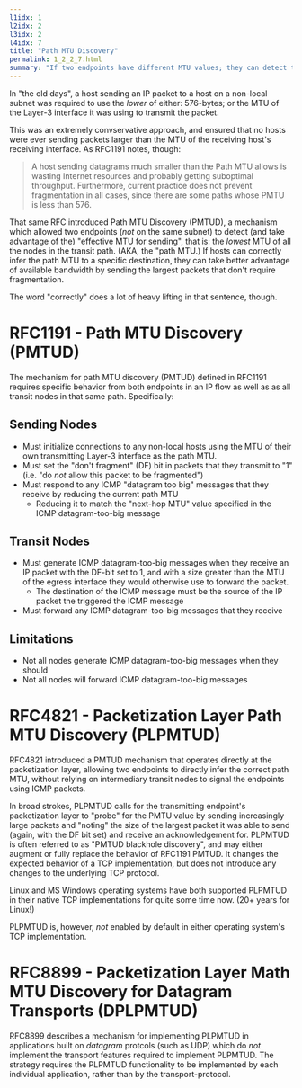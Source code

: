 ```yaml
---
l1idx: 1
l2idx: 2
l3idx: 2
l4idx: 7
title: "Path MTU Discovery"
permalink: 1_2_2_7.html
summary: "If two endpoints have different MTU values; they can detect the difference and adjust accordingly"
---
```


In "the old days", a host sending an IP packet to a host on a non-local subnet was required to use the *lower* of either:  576-bytes; or the MTU of the Layer-3 interface it was using to transmit the packet.

This was an extremely convservative approach, and ensured that no hosts were ever sending packets larger than the MTU of the receiving host's receiving interface.  As RFC1191 notes, though:

> A host sending datagrams much smaller than the Path MTU allows is wasting Internet resources and probably getting suboptimal throughput.  Furthermore, current practice does not prevent fragmentation in all cases, since there are some paths whose PMTU is less than 576.

That same RFC introduced Path MTU Discovery (PMTUD), a mechanism which allowed two endpoints (*not* on the same subnet) to detect (and take advantage of the) "effective MTU for sending", that is:  the *lowest* MTU of all the nodes in the transit path.  (AKA, the "path MTU.)  If hosts can correctly infer the path MTU to a specific destination, they can take better advantage of available bandwidth by sending the largest packets that don't require fragmentation.

The word "correctly" does a lot of heavy lifting in that sentence, though.

# RFC1191 - Path MTU Discovery (PMTUD)

The mechanism for path MTU discovery (PMTUD) defined in RFC1191 requires specific behavior from both endpoints in an IP flow as well as as all transit nodes in that same path.  Specifically:

## Sending Nodes

- Must initialize connections to any non-local hosts using the MTU of their own transmitting Layer-3 interface as the path MTU.
- Must set the "don't fragment" (DF) bit in packets that they transmit to "1"  (i.e. "do *not* allow this packet to be fragmented")
- Must respond to any ICMP "datagram too big" messages that they receive by reducing the current path MTU
   - Reducing it to match the "next-hop MTU" value specified in the ICMP datagram-too-big message

## Transit Nodes

- Must generate ICMP datagram-too-big messages when they receive an IP packet with the DF-bit set to 1, and with a size greater than the MTU of the egress interface they would otherwise use to forward the packet.
   - The destination of the ICMP message must be the source of the IP packet the triggered the ICMP message
- Must forward any ICMP datagram-too-big messages that they receive

## Limitations

- Not all nodes generate ICMP datagram-too-big messages when they should
- Not all nodes will forward ICMP datagram-too-big messages


# RFC4821 - Packetization Layer Path MTU Discovery (PLPMTUD)

RFC4821 introduced a PMTUD mechanism that operates directly at the packetization layer, allowing two endpoints to directly infer the correct path MTU, without relying on intermediary transit nodes to signal the endpoints using ICMP packets.

In broad strokes, PLPMTUD calls for the transmitting endpoint's packetization layer to "probe" for the PMTU value by sending increasingly large packets and "noting" the size of the largest packet it was able to send (again, with the DF bit set) and receive an acknowledgement for.  PLPMTUD is often referred to as "PMTUD blackhole discovery", and may either augment or fully replace the behavior of RFC1191 PMTUD.  It changes the expected behavior of a TCP implementation, but does not introduce any changes to the underlying TCP protocol.

Linux and MS Windows operating systems have both supported PLPMTUD in their native TCP implementations for quite some time now.  (20+ years for Linux!)

PLPMTUD is, however, *not* enabled by default in either operating system's TCP implementation.

# RFC8899 - Packetization Layer Math MTU Discovery for Datagram Transports (DPLPMTUD)

RFC8899 describes a mechanism for implementing PLPMTUD in applications built on *datagram* protcols (such as UDP) which do *not* implement the transport features required to implement PLPMTUD.  The strategy requires the PLPMTUD functionality to be implemented by each individual application, rather than by the transport-protocol.
